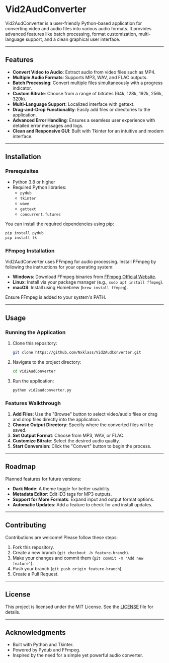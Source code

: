# Vid2AudConverter

Vid2AudConverter is a user-friendly Python-based application for converting video and audio files into various audio formats. It provides advanced features like batch processing, format customization, multi-language support, and a clean graphical user interface.

---

## Features

- **Convert Video to Audio**: Extract audio from video files such as MP4.
- **Multiple Audio Formats**: Supports MP3, WAV, and FLAC outputs.
- **Batch Processing**: Convert multiple files simultaneously with a progress indicator.
- **Custom Bitrate**: Choose from a range of bitrates (64k, 128k, 192k, 256k, 320k).
- **Multi-Language Support**: Localized interface with gettext.
- **Drag-and-Drop Functionality**: Easily add files or directories to the application.
- **Advanced Error Handling**: Ensures a seamless user experience with detailed error messages and logs.
- **Clean and Responsive GUI**: Built with Tkinter for an intuitive and modern interface.

---

## Installation

### Prerequisites

- Python 3.8 or higher
- Required Python libraries:
  - `pydub`
  - `tkinter`
  - `wave`
  - `gettext`
  - `concurrent.futures`

You can install the required dependencies using pip:

```bash
pip install pydub
pip install tk
```

### FFmpeg Installation

Vid2AudConverter uses FFmpeg for audio processing. Install FFmpeg by following the instructions for your operating system:

- **Windows**: Download FFmpeg binaries from [FFmpeg Official Website](https://ffmpeg.org/).
- **Linux**: Install via your package manager (e.g., `sudo apt install ffmpeg`).
- **macOS**: Install using Homebrew (`brew install ffmpeg`).

Ensure FFmpeg is added to your system's PATH.

---

## Usage

### Running the Application

1. Clone this repository:
   ```bash
   git clone https://github.com/Nxklass/Vid2AudConverter.git
   ```

2. Navigate to the project directory:
   ```bash
   cd Vid2AudConverter
   ```

3. Run the application:
   ```bash
   python vid2audconverter.py
   ```

### Features Walkthrough

1. **Add Files**: Use the "Browse" button to select video/audio files or drag and drop files directly into the application.
2. **Choose Output Directory**: Specify where the converted files will be saved.
3. **Set Output Format**: Choose from MP3, WAV, or FLAC.
4. **Customize Bitrate**: Select the desired audio quality.
5. **Start Conversion**: Click the "Convert" button to begin the process.

---

## Roadmap

Planned features for future versions:

- **Dark Mode**: A theme toggle for better usability.
- **Metadata Editor**: Edit ID3 tags for MP3 outputs.
- **Support for More Formats**: Expand input and output format options.
- **Automatic Updates**: Add a feature to check for and install updates.

---

## Contributing

Contributions are welcome! Please follow these steps:

1. Fork this repository.
2. Create a new branch (`git checkout -b feature-branch`).
3. Make your changes and commit them (`git commit -m 'Add new feature'`).
4. Push your branch (`git push origin feature-branch`).
5. Create a Pull Request.

---

## License

This project is licensed under the MIT License. See the [LICENSE](LICENSE) file for details.

---

## Acknowledgments

- Built with Python and Tkinter.
- Powered by Pydub and FFmpeg.
- Inspired by the need for a simple yet powerful audio converter.
